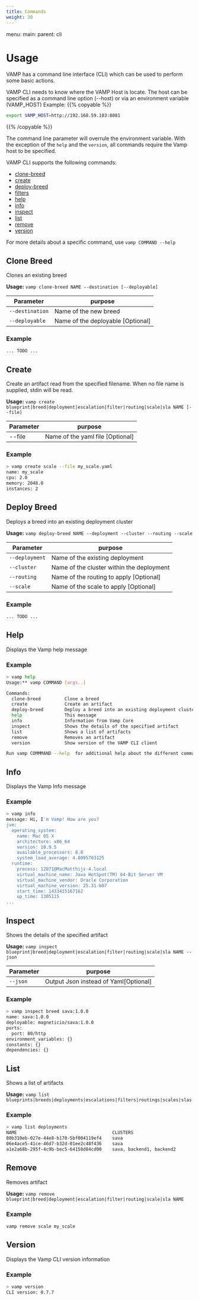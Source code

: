 ```yaml
---
title: Commands
weight: 30
---
```

menu:
  main:
    parent: cli

# Usage

VAMP has a command line interface (CLI) which can be used to perform some basic actions.

VAMP CLI needs to know where the VAMP Host is locate. The host can be specified as a command line option (--host) or via an environment variable (VAMP_HOST) 
Example:
{{% copyable %}}
```bash
export VAMP_HOST=http://192.168.59.103:8081
```
{{% /copyable %}}

The command line parameter will overrule the environment variable. With the exception of the `help` and the `version`, all commands require the Vamp host to be specified.

VAMP CLI supports the following commands:
                       
* [clone-breed](#clone-breed)               
* [create](#create)  
* [deploy-breed](#deploy-breed)                 
* [filters](#filters)                                     
* [help](#help)                              
* [info](#info)                              
* [inspect](#inspect)  
* [list](#list)                  
* [remove](#remove)                        
* [version](#version)  

For more details about a specific command, use `vamp COMMAND --help`
                     

## <a name="clone-breed"></a>Clone Breed

Clones an existing breed

**Usage:** `vamp clone-breed NAME --destination [--deployable]` 

Parameter | purpose
----------|--------
`--destination`   |   Name of the new breed
`--deployable`    |   Name of the deployable [Optional]
### Example
```bash
... TODO ...
```

## <a name="create"></a>Create

Create an artifact read from the specified filename. When no file name is supplied, stdin will be read.

**Usage:** `vamp create blueprint|breed|deployment|escalation|filter|routing|scale|sla NAME [--file]` 

Parameter | purpose
----------|--------
  --file        |       Name of the yaml file [Optional]
### Example
```bash
> vamp create scale --file my_scale.yaml
name: my_scale
cpu: 2.0
memory: 2048.0
instances: 2
```


## <a name="deploy-breed"></a>Deploy Breed

Deploys a breed into an existing deployment cluster

**Usage:** `vamp deploy-breed NAME --deployment --cluster --routing --scale` 

Parameter | purpose
----------|--------
  `--deployment`   |      Name of the existing deployment
  `--cluster`      |      Name of the cluster within the deployment
  `--routing`      |      Name of the routing to apply [Optional]
  `--scale`        |      Name of the scale to apply [Optional]

### Example
```bash
... TODO ...
```



## <a name="help"></a>Help

Displays the Vamp help message

### Example
```bash
> vamp help
Usage:** vamp COMMAND [args..]

Commands:
  clone-breed         Clone a breed
  create              Create an artifact
  deploy-breed        Deploy a breed into an existing deployment cluster
  help                This message
  info                Information from Vamp Core
  inspect             Shows the details of the specified artifact
  list                Shows a list of artifacts
  remove              Removes an artifact
  version             Show version of the VAMP CLI client

Run vamp COMMMAND --help  for additional help about the different command options
```



## <a name="info"></a>Info

Displays the Vamp Info message

### Example
```bash
> vamp info
message: Hi, I'm Vamp! How are you?
jvm:
  operating_system:
    name: Mac OS X
    architecture: x86_64
    version: 10.9.5
    available_processors: 8.0
    system_load_average: 4.8095703125
  runtime:
    process: 12871@MacMatthijs-4.local
    virtual_machine_name: Java HotSpot(TM) 64-Bit Server VM
    virtual_machine_vendor: Oracle Corporation
    virtual_machine_version: 25.31-b07
    start_time: 1433415167162
    up_time: 1305115
...    
```

## <a name="inspect"></a>Inspect
Shows the details of the specified artifact

**Usage:** `vamp inspect blueprint|breed|deployment|escalation|filter|routing|scale|sla NAME --json`  

| Parameter | purpose |
|-----------|---------|
| `--json`    |  Output Json instead of Yaml[Optional]|

### Example
```bash
> vamp inspect breed sava:1.0.0
name: sava:1.0.0
deployable: magneticio/sava:1.0.0
ports:
  port: 80/http
environment_variables: {}
constants: {}
dependencies: {}
```

## <a name="list"></a>List
Shows a list of artifacts

**Usage:** `vamp list blueprints|breeds|deployments|escalations|filters|routings|scales|slas`  

### Example
```bash
> vamp list deployments
NAME                                    CLUSTERS
80b310eb-027e-44e8-b170-5bf004119ef4    sava
06e4ace5-41ce-46d7-b32d-01ee2c48f436    sava
a1e2a68b-295f-4c9b-bec5-64158d84cd00    sava, backend1, backend2
```

## <a name="remove"></a>Remove

Removes artifact

**Usage:** `vamp remove blueprint|breed|deployment|escalation|filter|routing|scale|sla NAME` 

### Example
```bash
vamp remove scale my_scale
```

## <a name="version"></a>Version

Displays the Vamp CLI version information 

### Example
```bash
> vamp version
CLI version: 0.7.7
```
